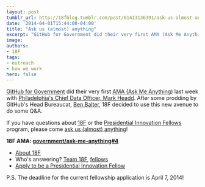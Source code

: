 ```yaml
---
layout: post
tumblr_url: http://18fblog.tumblr.com/post/81413136391/ask-us-almost-anything
date: '2014-04-01T15:44:00-04:00'
title: "Ask us (almost) anything"
excerpt: "GitHub for Government did their very first AMA (Ask Me Anything) last week with Philadelphia's Chief Data Officer, Mark Headd. After some prodding by GitHub's Head Bureaucat, Ben Balter, 18F decided to use this new avenue to do some Q and A."
image:
authors:
- 18F
tags:
- outreach
- how we work
hero: false
---
```


[GitHub for Government](https://github.com/government) did their very
first [AMA (Ask Me
Anything)](https://github.com/government/ask-me-anything) last week with
[Philadelphia's Chief Data Officer, Mark
Headd](https://github.com/government/ask-me-anything/issues/1). After
some prodding by GitHub's Head Bureaucat, [Ben
Balter](https://github.com/benbalter), 18F decided to use this new
avenue to do some Q&A.

If you have questions about [18F](https://18f.gsa.gov/) or the
[Presidential Innovation Fellows](https://wh.gov/innovationfellows)
program, please come [ask us (almost)
anything](https://github.com/government/ask-me-anything/issues/4)!

**18F AMA:
[government/ask-me-anything\#4](https://github.com/government/ask-me-anything/issues/4 "18F: newly-launched initiative to bring effective, user-centric digital services to the federal government")**

-   [About
    18F](https://18f.gsa.gov/18f/team/culture/2014/03/19/hello-world-we-are-18f/)
-   Who's answering? [Team 18F](https://18f.gsa.gov/#team),
    [fellows](https://www.whitehouse.gov/innovationfellows/meet-the-fellows)
-   [Apply to be a Presidential Innovation Fellow](https://pif.gsa.gov/)

P.S. The deadline for the current fellowship application is April 7,
2014!
